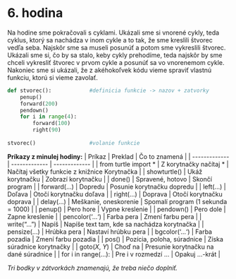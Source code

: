 # 6. hodina

Na hodine sme pokračovali s cyklami. Ukázali sme si vnorené cykly, teda cyklus, ktorý sa nachádza v inom cykle a to tak, že sme kreslili štvorec vedľa seba. Najskôr sme sa 
museli posunúť a potom sme vykreslili štvorec. Ukázali sme si, čo by sa stalo, keby cykly prehodíme, teda najskôr by sme chceli vykresliť štvorec v prvom cykle a posunúť sa 
vo vnorenemom cykle. Nakoniec sme si ukázali, že z akéhokoľvek kódu vieme spraviť vlastnú funkciu, ktorú si vieme zavolať. 

```python
def stvorec():            #definicia funkcie -> nazov + zatvorky
    penup()
    forward(200)
    pendown()
    for i in range(4):
        forward(100)
        right(90)
              
stvorec()                 #volanie funkcie
```

**Príkazy z minulej hodiny:**
| Príkaz  | Preklad | Čo to znamená |
| ------------- | ------------- | ------------- |
| from turtle import *  | Z korytnačky načítaj *  | Načítaj všetky funkcie z knižnice Korytnačka |
| showturtle()  | Ukáž korytnačku  | Zobrazí korytnačku |
| done()  | Spravené, hotovo  | Skončí program |
| forward(...)  | Dopredu  | Posunie korytnačku dopredu |
| left(...)  | Doľava  | Otočí korytnačku doľava |
| right(...)  | Doprava  | Otočí korytnačku doprava |
| delay(...)  | Meškanie, oneskorenie  | Spomalí program (1 sekunda = 1000) |
| penup()  | Pero hore  | Vypne kreslenie |
| pendown()  | Pero dole  | Zapne kreslenie |
| pencolor(‘...‘)  | Farba pera  | Zmení farbu pera |
| write(“…”)  | Napíš  |	Napíše text tam, kde sa nachádza korytnačka |
| pensize(...)  | Hrúbka pera  | Nastaví hrúbku pera |
| bgcolor(‘...‘)  | Farba pozadia  | Zmení farbu pozadia |
| pos()  | Pozícia, poloha, súradnice | Získa súradnice korytnačky |
| goto(*X*, *Y*)  | Choď na  | Presunie korytnačku na dané súradnice |
| for i in range(...):  | Pre i v rozmedzí ...  | Opakuj ...-krát |

*Tri bodky v zátvorkách znamenajú, že treba niečo doplniť.*
